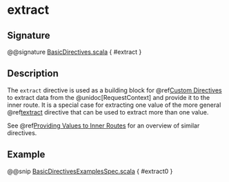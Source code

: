 # extract

## Signature

@@signature [BasicDirectives.scala]($akka-http$/akka-http/src/main/scala/akka/http/scaladsl/server/directives/BasicDirectives.scala) { #extract }

## Description

The `extract` directive is used as a building block for @ref[Custom Directives](../custom-directives.md) to extract data from the
@unidoc[RequestContext] and provide it to the inner route. It is a special case for extracting one value of the more
general @ref[textract](textract.md) directive that can be used to extract more than one value.

See @ref[Providing Values to Inner Routes](index.md#providedirectives) for an overview of similar directives.

## Example

@@snip [BasicDirectivesExamplesSpec.scala]($test$/scala/docs/http/scaladsl/server/directives/BasicDirectivesExamplesSpec.scala) { #extract0 }